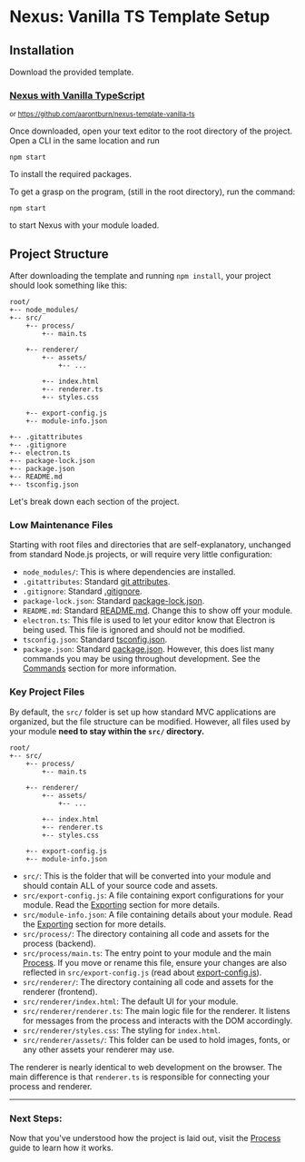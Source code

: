 # Nexus: Vanilla TS Template Setup

## Installation

Download the provided template.

### [Nexus with Vanilla TypeScript](https://github.com/aarontburn/nexus-template-vanilla-ts)
<sup>or https://github.com/aarontburn/nexus-template-vanilla-ts</sup>

Once downloaded, open your text editor to the root directory of the project. Open a CLI in the same location and run

```
npm start
```
To install the required packages.

To get a grasp on the program, (still in the root directory), run the command:
```
npm start
```
to start Nexus with your module loaded.


## Project Structure
After downloading the template and running `npm install`, your project should look something like this:
```
root/
+-- node_modules/
+-- src/
    +-- process/
        +-- main.ts

    +-- renderer/
        +-- assets/
            +-- ...

        +-- index.html
        +-- renderer.ts
        +-- styles.css

    +-- export-config.js
    +-- module-info.json

+-- .gitattributes
+-- .gitignore
+-- electron.ts
+-- package-lock.json
+-- package.json
+-- README.md
+-- tsconfig.json
```
Let's break down each section of the project.


### Low Maintenance Files
Starting with root files and directories that are self-explanatory, unchanged from standard Node.js projects, or will require very little configuration:

- `node_modules/`: This is where dependencies are installed.
- `.gitattributes`: Standard [git attributes](https://git-scm.com/docs/gitattributes).
- `.gitignore`: Standard [.gitignore](https://git-scm.com/docs/gitignore).
- `package-lock.json`: Standard [package-lock.json](https://docs.npmjs.com/cli/v9/configuring-npm/package-lock-json).
- `README.md`: Standard [README.md](https://docs.github.com/en/repositories/.managing-your-repositorys-settings-and-features/customizing-your-repository/about-readmes). Change this to show off your module.
- `electron.ts`: This file is used to let your editor know that Electron is being used. This file is ignored and should not be modified.   
- `tsconfig.json`: Standard [tsconfig.json](https://www.typescriptlang.org/tsconfig/).
- `package.json`: Standard [package.json](https://docs.npmjs.com/cli/v9/configuring-npm/package-json). However, this does list many commands you may be using throughout development. See the [Commands](./3%20VanillaCommands.md) section for more information.



### Key Project Files
By default, the `src/` folder is set up how standard MVC applications are organized, but the file structure can be modified. However, all files used by your module **need to stay within the `src/` directory.**

```
root/
+-- src/
    +-- process/
        +-- main.ts

    +-- renderer/
        +-- assets/
            +-- ...

        +-- index.html
        +-- renderer.ts
        +-- styles.css

    +-- export-config.js
    +-- module-info.json
```
- `src/`: This is the folder that will be converted into your module and should contain ALL of your source code and assets.
- `src/export-config.js`: A file containing export configurations for your module. Read the [Exporting](../ConfigurationAndExport.md) section for more details.
- `src/module-info.json`: A file containing details about your module. Read the [Exporting](../ConfigurationAndExport.md) section for more details.
- `src/process/`: The directory containing all code and assets for the process (backend).
- `src/process/main.ts`: The entry point to your module and the main [Process](../ProcessOverview.md). If you move or rename this file, ensure your changes are also reflected in `src/export-config.js` (read about [export-config.js](../../../api/export-config.js.md)).  
- `src/renderer/`: The directory containing all code and assets for the renderer (frontend).
- `src/renderer/index.html`: The default UI for your module.
- `src/renderer/renderer.ts`: The main logic file for the renderer. It listens for messages from the process and interacts with the DOM accordingly.
- `src/renderer/styles.css`: The styling for `index.html`.
- `src/renderer/assets/`: This folder can be used to hold images, fonts, or any other assets your renderer may use.

The renderer is nearly identical to web development on the browser. The main difference is that `renderer.ts` is responsible for connecting your process and renderer.


---
### Next Steps:
Now that you've understood how the project is laid out, visit the [Process](../ProcessOverview.md) guide to learn how it works.
